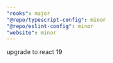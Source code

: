 ```yaml
---
"rooks": major
"@repo/typescript-config": minor
"@repo/eslint-config": minor
"website": minor
---
```


upgrade to react 19
